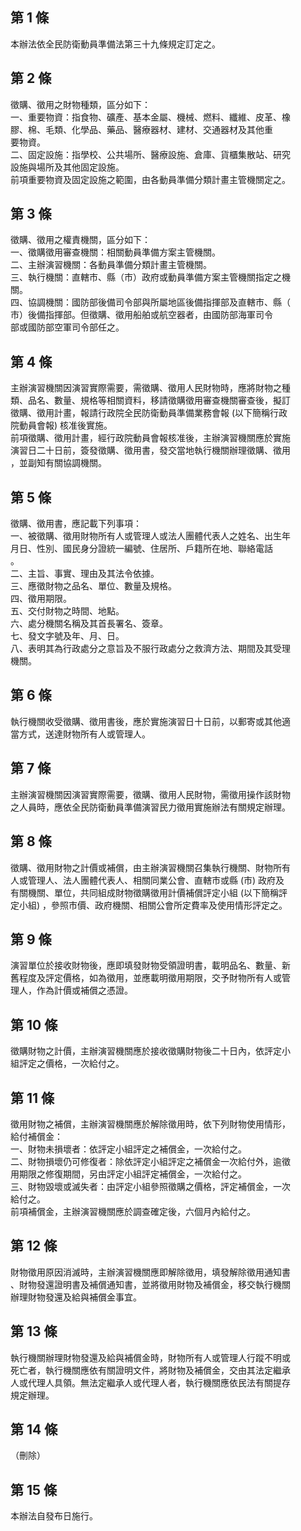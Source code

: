 第 1 條
-------
本辦法依全民防衛動員準備法第三十九條規定訂定之。

第 2 條
-------
徵購、徵用之財物種類，區分如下：  
一、重要物資：指食物、礦產、基本金屬、機械、燃料、纖維、皮革、橡  
    膠、棉、毛類、化學品、藥品、醫療器材、建材、交通器材及其他重  
    要物資。  
二、固定設施：指學校、公共場所、醫療設施、倉庫、貨櫃集散站、研究  
    設施與場所及其他固定設施。  
前項重要物資及固定設施之範圍，由各動員準備分類計畫主管機關定之。

第 3 條
-------
徵購、徵用之權責機關，區分如下：  
一、徵購徵用審查機關：相關動員準備方案主管機關。  
二、主辦演習機關：各動員準備分類計畫主管機關。  
三、執行機關：直轄市、縣（市）政府或動員準備方案主管機關指定之機  
    關。  
四、協調機關：國防部後備司令部與所屬地區後備指揮部及直轄市、縣（  
    市）後備指揮部。但徵購、徵用船舶或航空器者，由國防部海軍司令  
    部或國防部空軍司令部任之。

第 4 條
-------
主辦演習機關因演習實際需要，需徵購、徵用人民財物時，應將財物之種  
類、品名、數量、規格等相關資料，移請徵購徵用審查機關審查後，擬訂  
徵購、徵用計畫，報請行政院全民防衛動員準備業務會報 (以下簡稱行政  
院動員會報) 核准後實施。  
前項徵購、徵用計畫，經行政院動員會報核准後，主辦演習機關應於實施  
演習日二十日前，簽發徵購、徵用書，發交當地執行機關辦理徵購、徵用  
，並副知有關協調機關。

第 5 條
-------
徵購、徵用書，應記載下列事項：  
一、被徵購、徵用財物所有人或管理人或法人團體代表人之姓名、出生年  
    月日、性別、國民身分證統一編號、住居所、戶籍所在地、聯絡電話  
    。  
二、主旨、事實、理由及其法令依據。  
三、應徵財物之品名、單位、數量及規格。  
四、徵用期限。  
五、交付財物之時間、地點。  
六、處分機關名稱及其首長署名、簽章。  
七、發文字號及年、月、日。  
八、表明其為行政處分之意旨及不服行政處分之救濟方法、期間及其受理  
    機關。

第 6 條
-------
執行機關收受徵購、徵用書後，應於實施演習日十日前，以郵寄或其他適  
當方式，送達財物所有人或管理人。

第 7 條
-------
主辦演習機關因演習實際需要，徵購、徵用人民財物，需徵用操作該財物  
之人員時，應依全民防衛動員準備演習民力徵用實施辦法有關規定辦理。

第 8 條
-------
徵購、徵用財物之計價或補償，由主辦演習機關召集執行機關、財物所有  
人或管理人、法人團體代表人、相關同業公會、直轄市或縣 (市) 政府及  
有關機關、單位，共同組成財物徵購徵用計價補償評定小組 (以下簡稱評  
定小組) ，參照市價、政府機關、相關公會所定費率及使用情形評定之。

第 9 條
-------
演習單位於接收財物後，應即填發財物受領證明書，載明品名、數量、新  
舊程度及評定價格，如為徵用，並應載明徵用期限，交予財物所有人或管  
理人，作為計價或補償之憑證。

第 10 條
--------
徵購財物之計價，主辦演習機關應於接收徵購財物後二十日內，依評定小  
組評定之價格，一次給付之。

第 11 條
--------
徵用財物之補償，主辦演習機關應於解除徵用時，依下列財物使用情形，  
給付補償金：  
一、財物未損壞者：依評定小組評定之補償金，一次給付之。  
二、財物損壞仍可修復者：除依評定小組評定之補償金一次給付外，逾徵  
    用期限之修復期間，另由評定小組評定補償金，一次給付之。  
三、財物毀壞或滅失者：由評定小組參照徵購之價格，評定補償金，一次  
    給付之。  
前項補償金，主辦演習機關應於調查確定後，六個月內給付之。

第 12 條
--------
財物徵用原因消滅時，主辦演習機關應即解除徵用，填發解除徵用通知書  
、財物發還證明書及補償通知書，並將徵用財物及補償金，移交執行機關  
辦理財物發還及給與補償金事宜。

第 13 條
--------
執行機關辦理財物發還及給與補償金時，財物所有人或管理人行蹤不明或  
死亡者，執行機關應依有關證明文件，將財物及補償金，交由其法定繼承  
人或代理人具領。無法定繼承人或代理人者，執行機關應依民法有關提存  
規定辦理。

第 14 條
--------
（刪除）

第 15 條
--------
本辦法自發布日施行。

